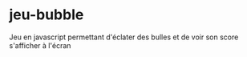 # jeu-bubble

Jeu en javascript permettant d'éclater des bulles et de voir son score s'afficher à l'écran
